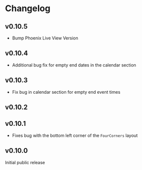 # Changelog

## v0.10.5

* Bump Phoenix Live View Version

## v0.10.4

* Additional bug fix for empty end dates in the calendar section

## v0.10.3

* Fix bug in calendar section for empty end event times

## v0.10.2

## v0.10.1

* Fixes bug with the bottom left corner of the `FourCorners` layout

## v0.10.0

Initial public release